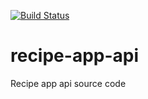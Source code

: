 [![Build Status](https://travis-ci.org/qzcb-dev/recipe-app-api.svg?branch=main)](https://travis-ci.org/qzcb-dev/recipe-app-api)
# recipe-app-api
Recipe app api source code
